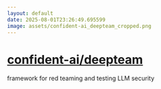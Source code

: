 ```yaml
---
layout: default
date: 2025-08-01T23:26:49.695599
image: assets/confident-ai_deepteam_cropped.png
---
```


# [confident-ai/deepteam](https://github.com/confident-ai/deepteam)

framework for red teaming and testing LLM security
